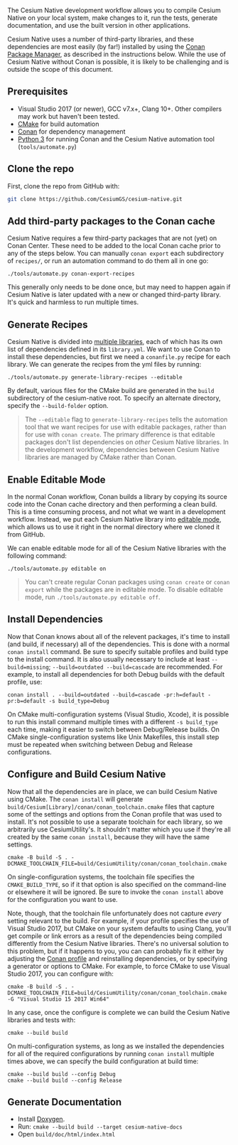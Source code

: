 The Cesium Native development workflow allows you to compile Cesium Native on your local system, make changes to it, run the tests, generate documentation, and use the built version in other applications.

Cesium Native uses a number of third-party libraries, and these dependencies are most easily (by far!) installed by using the [Conan Package Manager](https://conan.io/), as described in the instructions below. While the use of Cesium Native without Conan is possible, it is likely to be challenging and is outside the scope of this document.

## Prerequisites

* Visual Studio 2017 (or newer), GCC v7.x+, Clang 10+. Other compilers may work but haven't been tested.
* [CMake](https://cmake.org/) for build automation
* [Conan](https://conan.io/) for dependency management
* [Python 3](https://www.python.org/) for running Conan and the Cesium Native automation tool (`tools/automate.py`)

## Clone the repo

First, clone the repo from GitHub with:

```bash
git clone https://github.com/CesiumGS/cesium-native.git
```

## Add third-party packages to the Conan cache

Cesium Native requires a few third-party packages that are not (yet) on Conan Center. These need to be added to the local Conan cache prior to any of the steps below. You can manually `conan export` each subdirectory of `recipes/`, or run an automation command to do them all in one go:

```
./tools/automate.py conan-export-recipes
```

This generally only needs to be done once, but may need to happen again if Cesium Native is later updated with a new or changed third-party library. It's quick and harmless to run multiple times.

## Generate Recipes

Cesium Native is divided into [multiple libraries](../README.md#-libraries-overview), each of which has its own list of dependencies defined in its `library.yml`. We want to use Conan to install these dependencies, but first we need a `conanfile.py` recipe for each library. We can generate the recipes from the yml files by running:

```
./tools/automate.py generate-library-recipes --editable
```

By default, various files for the CMake build are generated in the `build` subdirectory of the cesium-native root. To specify an alternate directory, specify the `--build-folder` option.

> The `--editable` flag to `generate-library-recipes` tells the automation tool that we want recipes for use with editable packages, rather than for use with `conan create`. The primary difference is that editable packages don't list dependencies on _other_ Cesium Native libraries. In the development workflow, dependencies between Cesium Native libraries are managed by CMake rather than Conan.

## Enable Editable Mode

In the normal Conan workflow, Conan builds a library by copying its source code into the Conan cache directory and then performing a clean build. This is a time consuming process, and not what we want in a development workflow.
Instead, we put each Cesium Native library into [editable mode](https://docs.conan.io/en/latest/developing_packages/editable_packages.html), which allows us to use it right in the normal directory where we cloned it from GitHub.

We can enable editable mode for all of the Cesium Native libraries with the following command:

```
./tools/automate.py editable on
```

> You can't create regular Conan packages using `conan create` or `conan export` while the packages are in editable mode. To disable editable mode, run `./tools/automate.py editable off`.

## Install Dependencies

Now that Conan knows about all of the relevent packages, it's time to install (and build, if necessary) all of the dependencies. This is done with a normal `conan install` command. Be sure to specify suitable profiles and build type to the install command. It is also usually necessary to include at least `--build=missing`; `--build=outdated --build=cascade` are recommended. For example, to install all dependencies for both Debug builds with the default profile, use:

```
conan install . --build=outdated --build=cascade -pr:h=default -pr:b=default -s build_type=Debug
```

On CMake multi-configuration systems (Visual Studio, Xcode), it is possible to run this install command multiple times with a different `-s build_type` each time, making it easier to switch between Debug/Release builds. On CMake single-configuration systems like Unix Makefiles, this install step must be repeated when switching between Debug and Release configurations.

## Configure and Build Cesium Native

Now that all the dependencies are in place, we can build Cesium Native using CMake. The `conan install` will generate `build/Cesium[Library]/conan/conan_toolchain.cmake` files that capture some of the settings and options from the Conan profile that was used to install. It's not possible to use a separate toolchain for each library, so we arbitrarily use CesiumUtility's. It shouldn't matter which you use if they're all created by the same `conan install`, because they will have the same settings.

```
cmake -B build -S . -DCMAKE_TOOLCHAIN_FILE=build/CesiumUtility/conan/conan_toolchain.cmake
```

On single-configuration systems, the toolchain file specifies the `CMAKE_BUILD_TYPE`, so if it that option is also specified on the command-line or elsewhere it will be ignored. Be sure to invoke the `conan install` above for the configuration you want to use.

Note, though, that the toolchain file unfortunately does not capture _every_ setting relevant to the build. For example, if your profile specifies the use of Visual Studio 2017, but CMake on your system defaults to using Clang, you'll get compile or link errors as a result of the dependencies being compiled differently from the Cesium Native libraries. There's no universal solution to this problem, but if it happens to you, you can can probably fix it either by adjusting the [Conan profile](https://docs.conan.io/en/latest/using_packages/using_profiles.html) and reinstalling dependencies, or by specifying a generator or options to CMake. For example, to force CMake to use Visual Studio 2017, you can configure with:

```
cmake -B build -S . -DCMAKE_TOOLCHAIN_FILE=build/CesiumUtility/conan/conan_toolchain.cmake -G "Visual Studio 15 2017 Win64"
```

In any case, once the configure is complete we can build the Cesium Native libraries and tests with:

```
cmake --build build
```

On multi-configuration systems, as long as we installed the dependencies for all of the required configurations by running `conan install` multiple times above, we can specify the build configuration at build time:

```
cmake --build build --config Debug
cmake --build build --config Release
```

## Generate Documentation

* Install [Doxygen](https://www.doxygen.nl/).
* Run: `cmake --build build --target cesium-native-docs`
* Open `build/doc/html/index.html`
